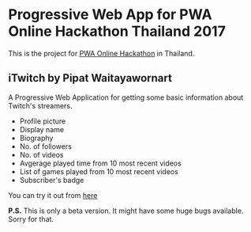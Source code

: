# Progressive Web App for PWA Online Hackathon Thailand 2017

This is the project for [PWA Online Hackathon](https://pwa.online.hackathon.in.th/) in Thailand.

## iTwitch by Pipat Waitayawornart

A Progressive Web Application for getting some basic information about Twitch's streamers.

* Profile picture
* Display name
* Biography
* No. of followers
* No. of videos
* Avgerage played time from 10 most recent videos
* List of games played from 10 most recent videos 
* Subscriber's badge

You can try it out from [here](https://pwa-hack-th-2017-da599.firebaseapp.com/)

**P.S.** This is only a beta version. It might have some huge bugs available. Sorry for that.